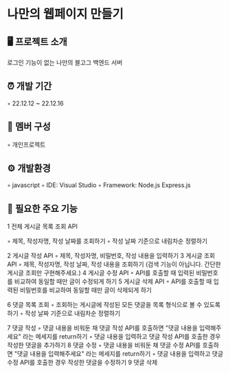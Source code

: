 # 나만의 웹페이지 만들기

## 🖥️ 프로젝트 소개

로그인 기능이 없는 나만의 블고그 백엔드 서버

## ⏰ 개발 기간

◦ 22.12.12 ~ 22.12.16

## 🤼 멤버 구성

◦ 개인프로젝트

## ⚙️ 개발환경

◦ javascript
◦ IDE: Visual Studio
◦ Framework: Node.js Express.js

## 🔌 필요한 주요 기능

1 전체 게시글 목록 조회 API

◦ 제목, 작성자명, 작성 날짜를 조회하기
◦ 작성 날짜 기준으로 내림차순 정렬하기

2 게시글 작성 API
◦ 제목, 작성자명, 비밀번호, 작성 내용을 입력하기
3 게시글 조회 API
◦ 제목, 작성자명, 작성 날짜, 작성 내용을 조회하기 (검색 기능이 아닙니다. 간단한 게시글 조회만 구현해주세요.)
4 게시글 수정 API
◦ API를 호출할 때 입력된 비밀번호를 비교하여 동일할 때만 글이 수정되게 하기
5 게시글 삭제 API
◦ API를 호출할 때 입력된 비밀번호를 비교하여 동일할 때만 글이 삭제되게 하기

6 댓글 목록 조회
◦ 조회하는 게시글에 작성된 모든 댓글을 목록 형식으로 볼 수 있도록 하기
◦ 작성 날짜 기준으로 내림차순 정렬하기

7 댓글 작성
◦ 댓글 내용을 비워둔 채 댓글 작성 API를 호출하면 "댓글 내용을 입력해주세요" 라는 메세지를 return하기
◦ 댓글 내용을 입력하고 댓글 작성 API를 호출한 경우 작성한 댓글을 추가하기
8 댓글 수정
◦ 댓글 내용을 비워둔 채 댓글 수정 API를 호출하면 "댓글 내용을 입력해주세요" 라는 메세지를 return하기
◦ 댓글 내용을 입력하고 댓글 수정 API를 호출한 경우 작성한 댓글을 수정하기
9 댓글 삭제
